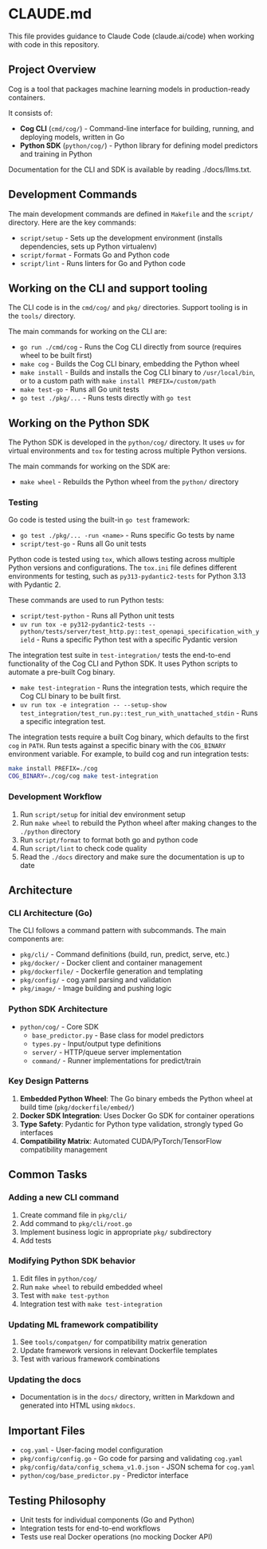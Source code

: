 # CLAUDE.md

This file provides guidance to Claude Code (claude.ai/code) when working with code in this repository.

## Project Overview

Cog is a tool that packages machine learning models in production-ready containers. 

It consists of:
- **Cog CLI** (`cmd/cog/`) - Command-line interface for building, running, and deploying models, written in Go
- **Python SDK** (`python/cog/`) - Python library for defining model predictors and training in Python

Documentation for the CLI and SDK is available by reading ./docs/llms.txt.

## Development Commands

The main development commands are defined in `Makefile` and the `script/` directory. Here are the key commands:

- `script/setup` - Sets up the development environment (installs dependencies, sets up Python virtualenv)
- `script/format` - Formats Go and Python code
- `script/lint` - Runs linters for Go and Python code

## Working on the CLI and support tooling
The CLI code is in the `cmd/cog/` and `pkg/` directories. Support tooling is in the `tools/` directory. 

The main commands for working on the CLI are:
- `go run ./cmd/cog` - Runs the Cog CLI directly from source (requires wheel to be built first)
- `make cog` - Builds the Cog CLI binary, embedding the Python wheel
- `make install` - Builds and installs the Cog CLI binary to `/usr/local/bin`, or to a custom path with `make install PREFIX=/custom/path`
- `make test-go` - Runs all Go unit tests
- `go test ./pkg/...` - Runs tests directly with `go test`

## Working on the Python SDK
The Python SDK is developed in the `python/cog/` directory. It uses `uv` for virtual environments and `tox` for testing across multiple Python versions.

The main commands for working on the SDK are:
- `make wheel` - Rebuilds the Python wheel from the `python/` directory

### Testing
Go code is tested using the built-in `go test` framework:
- `go test ./pkg/... -run <name>` - Runs specific Go tests by name
- `script/test-go` - Runs all Go unit tests

Python code is tested using `tox`, which allows testing across multiple Python versions and configurations. The `tox.ini` file defines different environments for testing, such as `py313-pydantic2-tests` for Python 3.13 with Pydantic 2.

These commands are used to run Python tests:
- `script/test-python` - Runs all Python unit tests
- `uv run tox -e py312-pydantic2-tests -- python/tests/server/test_http.py::test_openapi_specification_with_yield` - Runs a specific Python test with a specific Pydantic version

The integration test suite in `test-integration/` tests the end-to-end functionality of the Cog CLI and Python SDK. It uses Python scripts to automate a pre-built Cog binary.
- `make test-integration` - Runs the integration tests, which require the Cog CLI binary to be built first. 
- `uv run tox -e integration -- --setup-show  test_integration/test_run.py::test_run_with_unattached_stdin` - Runs a specific integration test.

The integration tests require a built Cog binary, which defaults to the first `cog` in `PATH`. Run tests against a specific binary with the `COG_BINARY` environment variable. For example, to build cog and run integration tests:
```bash
make install PREFIX=./cog
COG_BINARY=./cog/cog make test-integration
```

### Development Workflow
1. Run `script/setup` for initial dev environment setup
2. Run `make wheel` to rebuild the Python wheel after making changes to the `./python` directory
3. Run `script/format` to format both go and python code
4. Run `script/lint` to check code quality
5. Read the `./docs` directory and make sure the documentation is up to date

## Architecture

### CLI Architecture (Go)
The CLI follows a command pattern with subcommands. The main components are:
- `pkg/cli/` - Command definitions (build, run, predict, serve, etc.)
- `pkg/docker/` - Docker client and container management
- `pkg/dockerfile/` - Dockerfile generation and templating
- `pkg/config/` - cog.yaml parsing and validation
- `pkg/image/` - Image building and pushing logic

### Python SDK Architecture
- `python/cog/` - Core SDK
  - `base_predictor.py` - Base class for model predictors
  - `types.py` - Input/output type definitions
  - `server/` - HTTP/queue server implementation
  - `command/` - Runner implementations for predict/train

### Key Design Patterns
1. **Embedded Python Wheel**: The Go binary embeds the Python wheel at build time (`pkg/dockerfile/embed/`)
2. **Docker SDK Integration**: Uses Docker Go SDK for container operations
3. **Type Safety**: Pydantic for Python type validation, strongly typed Go interfaces
4. **Compatibility Matrix**: Automated CUDA/PyTorch/TensorFlow compatibility management

## Common Tasks

### Adding a new CLI command
1. Create command file in `pkg/cli/`
2. Add command to `pkg/cli/root.go`
3. Implement business logic in appropriate `pkg/` subdirectory
4. Add tests

### Modifying Python SDK behavior
1. Edit files in `python/cog/`
2. Run `make wheel` to rebuild embedded wheel
3. Test with `make test-python`
4. Integration test with `make test-integration`

### Updating ML framework compatibility
1. See `tools/compatgen/` for compatibility matrix generation
2. Update framework versions in relevant Dockerfile templates
3. Test with various framework combinations

### Updating the docs
- Documentation is in the `docs/` directory, written in Markdown and generated into HTML using `mkdocs`.

## Important Files
- `cog.yaml` - User-facing model configuration
- `pkg/config/config.go` - Go code for parsing and validating `cog.yaml`
- `pkg/config/data/config_schema_v1.0.json` - JSON schema for `cog.yaml`
- `python/cog/base_predictor.py` - Predictor interface

## Testing Philosophy
- Unit tests for individual components (Go and Python)
- Integration tests for end-to-end workflows
- Tests use real Docker operations (no mocking Docker API)
